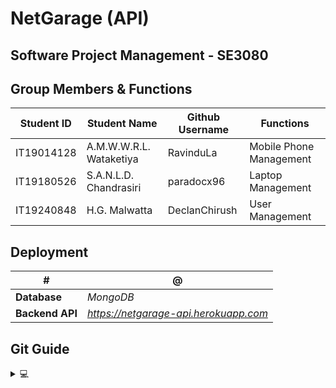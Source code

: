 # NetGarage (API)
## Software Project Management - SE3080  

## Group Members & Functions  
| Student ID | Student Name            | Github Username       | Functions               |
|------------|-------------------------|-----------------------|-------------------------|
| IT19014128 | A.M.W.W.R.L. Wataketiya | RavinduLa             | Mobile Phone Management |
| IT19180526 | S.A.N.L.D. Chandrasiri  | paradocx96            | Laptop Management       |
| IT19240848 | H.G. Malwatta           | DeclanChirush         | User Management         |  

## Deployment  

| #               | @                                     |
|-----------------|---------------------------------------|
| **Database**    | _MongoDB_                             |
| **Backend API** | _https://netgarage-api.herokuapp.com_ |  

## Git Guide  
<details> 
  <summary>💻</summary>  
  
**Git Clone**  
git clone https://github.com/paradocx96/NetGarage-api.git  
cd NetGarage-api  

**Create a Branch and Commit from that Branch**  
git checkout -b BranchName  
git add .  
git commit -m "Commit Message"  
git branch -M BranchName  
git push -u origin BranchName  
  
**After Time**  
git add .  
git commit -m "Commit Message"  
git branch -M BranchName  
git push -u origin BranchName

**Check available Branches**  
git branch  

**Switch between Branches**  
git checkout BranchName  

**Create New Branch**  
git checkout -b BranchName  

**Update current Branch**  
git pull  

**Check commit history**  
git log  

**Check availability for commit**  
git status  

**Check Git Repository Details**  
git remote show origin  
</details>
